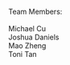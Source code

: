 Team Members:<br /> <br /> 
Michael Cu <br /> 
Joshua Daniels<br /> 
Mao Zheng<br /> 
Toni Tan<br /> 
